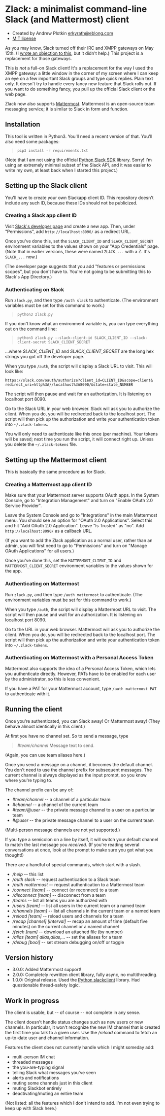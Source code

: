 # Zlack: a minimalist command-line Slack (and Mattermost) client

- Created by Andrew Plotkin <erkyrath@eblong.com>
- [MIT license][license]

[license]: ./LICENSE
[slackpost]: http://blog.zarfhome.com/2018/03/open-letter-slack-should-not.html

As you may know, Slack turned off their IRC and XMPP gateways on May 15th. (I [wrote an objection to this][slackpost], but it didn't help.) This project is a replacement for those gateways.

This is *not* a full-on Slack client! It's a replacement for the way I used the XMPP gateway: a little window in the corner of my screen where I can keep an eye on a few important Slack groups and type quick replies. Plain text only. It doesn't try to handle every fancy new feature that Slack rolls out. If you want to do something fancy, you pull up the official Slack client or the web page.

Zlack now also supports [Mattermost][]. Mattermost is an open-source team messaging service; it is similar to Slack in form and function.

[Slack]: https://slack.com/
[Mattermost]: https://mattermost.com/

## Installation

This tool is written in Python3. You'll need a recent version of that. You'll also need some packages:

> `pip3 install -r requirements.txt`

(Note that I am not using the official [Python Slack SDK][slack-sdk] library. Sorry! I'm using an extremely minimal subset of the Slack API, and it was easier to write my own, at least back when I started this project.)

[slack-sdk]: https://pypi.org/project/slack-sdk/
[prompt-toolkit]: https://github.com/jonathanslenders/python-prompt-toolkit

## Setting up the Slack client

You'll have to create your own Slackapp client ID. This repository doesn't include any such ID, because these IDs should not be publicized.

### Creating a Slack app client ID

Visit [Slack's developer page][slackapp] and create a new app. Then, under "Permissions", add `http://localhost:8090/` as a redirect URL.

[slackapp]: https://api.slack.com/apps

Once you've done this, set the `SLACK_CLIENT_ID` and `SLACK_CLIENT_SECRET` environment variables to the values shown on your "App Credentials" page. (Note that in earlier versions, these were named `ZLACK_...` with a Z. It's `SLACK_...` now.)

(The developer page suggests that you add "features or permissions scopes", but you don't have to. You're not going to be submitting this to Slack's App Directory.)

### Authenticating on Slack

Run `zlack.py`, and then type `/auth slack` to authenticate. (The environment variables must be set for this command to work.)

> `python3 zlack.py`

If you don't know what an environment variable is, you can type everything out on the command line:

> `python3 zlack.py --slack-client-id SLACK_CLIENT_ID --slack-client-secret SLACK_CLIENT_SECRET`

...where *SLACK_CLIENT_ID* and *SLACK_CLIENT_SECRET* are the long hex strings you got off the developer page.

When you type `/auth`, the script will display a Slack URL to visit. This will look like:

	https://slack.com/oauth/authorize?client_id=CLIENT_ID&scope=client& redirect_uri=http%3A//localhost%3A8090/&state=state_NUMBER

The script will then pause and wait for an authorization. It is listening on localhost port 8090.

Go to the Slack URL in your web browser. Slack will ask you to authorize the client. When you do, you will be redirected back to the localhost port. The script will then pick up the authorization and write your authentication token into `~/.zlack-tokens`.

You will only need to authenticate like this once (per machine). Your tokens will be saved; next time you run the script, it will connect right up. Unless you delete the `~/.zlack-tokens` file.

## Setting up the Mattermost client

This is basically the same procedure as for Slack.

### Creating a Mattermost app client ID

Make sure that your Mattermost server supports OAuth apps. In the System Console, go to "Integration Management" and turn on "Enable OAuth 2.0 Service Provider". 

Leave the System Console and go to "Integrations" in the main Mattermost menu. You should see an option for "OAuth 2.0 Applications". Select this and hit "Add OAuth 2.0 Application". Leave "Is Trusted" as "no". Add `http://localhost:8090/` as a callback URL.

(If you want to add the Zlack application as a normal user, rather than an admin, you will first need to go to "Permissions" and turn on "Manage OAuth Applications" for all users.)

Once you've done this, set the `MATTERMOST_CLIENT_ID` and `MATTERMOST_CLIENT_SECRET` environment variables to the values shown for the app.

### Authenticating on Mattermost

Run `zlack.py`, and then type `/auth mattermost` to authenticate. (The environment variables must be set for this command to work.)

When you type `/auth`, the script will display a Mattermost URL to visit. The script will then pause and wait for an authorization. It is listening on localhost port 8090.

Go to the URL in your web browser. Mattermost will ask you to authorize the client. When you do, you will be redirected back to the localhost port. The script will then pick up the authorization and write your authentication token into `~/.zlack-tokens`.

### Authenticating on Mattermost with a Personal Access Token

Mattermost also supports the idea of a Personal Access Token, which lets you authenticate directly. However, PATs have to be enabled for each user by the administrator, so this is less convenient.

If you have a PAT for your Mattermost account, type `/auth mattermost PAT` to authenticate with it.

## Running the client

Once you're authenticated, you can Slack away! Or Mattermost away! (They behave almost identically in this client.)

At first you have no channel set. So to send a message, type

> *\#team/channel* Message text to send.

(Again, you can use team aliases here.)

Once you send a message on a channel, it becomes the default channel. You don't need to use the channel prefix for subsequent messages. The current channel is always displayed as the input prompt, so you know where you're typing to.

The channel prefix can be any of:

- *\#team/channel* -- a channel of a particular team
- *\#channel* -- a channel of the current team
- *\#team/@user* -- the private message channel to a user on a particular team
- *\#@user* -- the private message channel to a user on the current team

(Multi-person message channels are not yet supported.)

If you type a semicolon on a line by itself, it will switch your default channel to match the last message you *received*. (If you're reading several conversations at once, look at the prompt to make sure you got what you thought!)

There are a handful of special commands, which start with a slash.

- */help* -- this list
- */auth slack* -- request authentication to a Slack team
- */auth mattermost* -- request authentication to a Mattermost team
- */connect [team]* -- connect (or reconnect) to a team
- */disconnect [team]* -- disconnect from a team
- */teams* -- list all teams you are authorized with
- */users [team]* -- list all users in the current team or a named team
- */channels [team]* -- list all channels in the current team or a named team
- */reload [team]* -- reload users and channels for a team
- */recap \[channel] \[interval]* -- recap an amount of time (default five minutes) on the current channel or a named channel
- */fetch [num]* -- download an attached file (by number)
- */alias [team] alias,alias,...* -- set the aliases for a team
- */debug [bool]* -- set stream debugging on/off or toggle


## Version history

- 3.0.0: Added Mattermost support!
- 2.0.0: Completely rewritten client library, fully async, no multithreading.
- 1.0.0: Original release. Used the [Python slackclient][slackclient] library. Had questionable thread-safety logic.

[slackclient]: https://github.com/slackapi/python-slackclient

## Work in progress

The client is usable, but -- of course -- not complete in any sense.

The client doesn't handle status changes such as new users or new channels. In particular, it won't recognize the new IM channel that is created the first time you talk to a given user. Use the */reload* command to fetch an up-to-date user and channel information.

Features the client does not currently handle which I might someday add:

- multi-person IM chat
- threaded messages
- the you-are-typing signal
- telling Slack what messages you've seen
- alerts and notifications
- muting some channels just in this client
- muting Slackbot entirely
- deactivating/muting an entire team

(Not listed: all the features which I don't intend to add. I'm not even trying to keep up with Slack here.)
